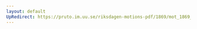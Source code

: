 ```yaml
---
layout: default
UpRedirect: https://pruto.im.uu.se/riksdagen-motions-pdf/1869/mot_1869__fk__39/mot_1869__fk__39-014.pdf
---
```

